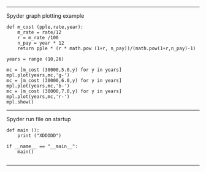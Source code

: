  

---
Spyder graph plotting example 


```
def m_cost (pple,rate,year):
    m_rate = rate/12
    r = m_rate /100
    n_pay = year * 12 
    return pple * (r * math.pow (1+r, n_pay))/(math.pow(1+r,n_pay)-1)

years = range (10,26)

mc = [m_cost (30000,5.0,y) for y in years] 
mpl.plot(years,mc,'g-')
mc = [m_cost (30000,6.0,y) for y in years] 
mpl.plot(years,mc,'b-')
mc = [m_cost (30000,7.0,y) for y in years] 
mpl.plot(years,mc,'r-')
mpl.show()
```
---
Spyder run file on startup

```python{cmd}
def main ():
    print ("XDDDDD")
    
if __name__ == "__main__":
    main()
    
```

---